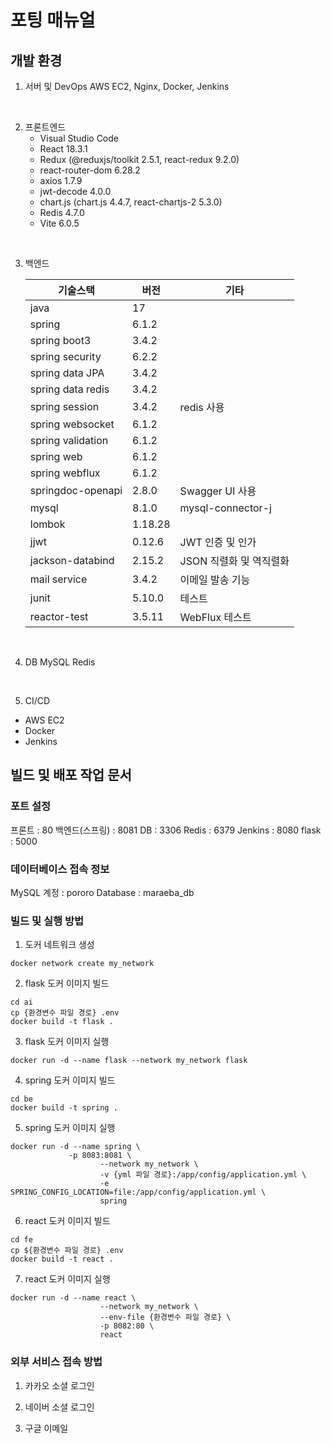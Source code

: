 # 포팅 매뉴얼

## 개발 환경
1. 서버 및 DevOps
   AWS EC2, Nginx, Docker, Jenkins


<br>

2. 프론트엔드
   -   Visual Studio Code
   -   React 18.3.1
   -   Redux (@reduxjs/toolkit 2.5.1, react-redux 9.2.0)
   -   react-router-dom 6.28.2
   -   axios 1.7.9
   -   jwt-decode 4.0.0
   -   chart.js (chart.js 4.4.7, react-chartjs-2 5.3.0)
   -   Redis 4.7.0
   -   Vite 6.0.5

<br>

3. 백엔드

   | 기술스택            | 버전   | 기타 |
      |-----------------| ------ | ---- |
   | java            | 17     |      |
   | spring          | 6.1.2  |      |
   | spring boot3    | 3.4.2  |      |
   | spring security | 6.2.2  |      |
   | spring data JPA     | 3.4.2    |                        |
   | spring data redis   | 3.4.2    |                        |
   | spring session      | 3.4.2    | redis 사용              |
   | spring websocket    | 6.1.2    |                        |
   | spring validation   | 6.1.2    |                        |
   | spring web          | 6.1.2    |                        |
   | spring webflux      | 6.1.2    |                        |
   | springdoc-openapi   | 2.8.0    | Swagger UI 사용          |
   | mysql               | 8.1.0    | mysql-connector-j      |
   | lombok              | 1.18.28  |                        |
   | jjwt                | 0.12.6   | JWT 인증 및 인가         |
   | jackson-databind    | 2.15.2   | JSON 직렬화 및 역직렬화 |
   | mail service        | 3.4.2    | 이메일 발송 기능          |
   | junit               | 5.10.0   | 테스트                   |
   | reactor-test        | 3.5.11   | WebFlux 테스트           |


<br>

4. DB
   MySQL
   Redis

<br>

5. CI/CD
-   AWS EC2
-   Docker
-   Jenkins



## 빌드 및 배포 작업 문서

### 포트 설정
프론트 : 80
백엔드(스프링) : 8081
DB : 3306
Redis : 6379
Jenkins : 8080
flask : 5000

### 데이터베이스 접속 정보
MySQL
계정 : pororo
Database : maraeba_db

### 빌드 및 실행 방법
1. 도커 네트워크 생성
```
docker network create my_network
```
2. flask 도커 이미지 빌드
```
cd ai
cp {환경변수 파일 경로} .env
docker build -t flask .
```
3. flask 도커 이미지 실행
```
docker run -d --name flask --network my_network flask
```
4. spring 도커 이미지 빌드
```
cd be
docker build -t spring .
```
5. spring 도커 이미지 실행
```
docker run -d --name spring \
             -p 8083:8081 \
                    --network my_network \
                    -v {yml 파일 경로}:/app/config/application.yml \
                    -e SPRING_CONFIG_LOCATION=file:/app/config/application.yml \
                    spring
```
6. react 도커 이미지 빌드
```
cd fe
cp ${환경변수 파일 경로} .env
docker build -t react .
```
7. react 도커 이미지 실행
```
docker run -d --name react \
                    --network my_network \
                    --env-file {환경변수 파일 경로} \
                    -p 8082:80 \
                    react
```

### 외부 서비스 접속 방법
1. 카카오 소셜 로그인

2. 네이버 소셜 로그인

3. 구글 이메일